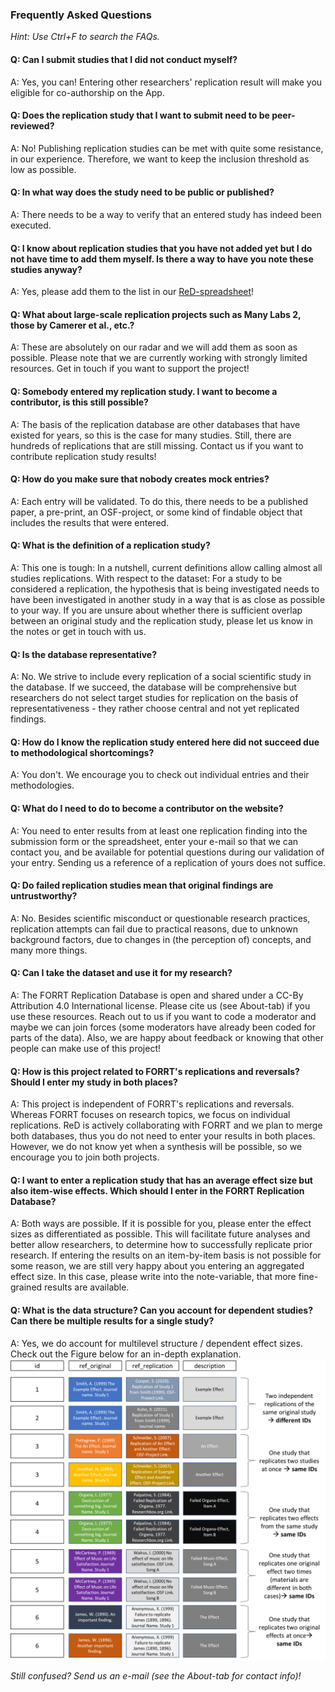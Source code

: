 ### Frequently Asked Questions

*Hint: Use Ctrl+F to search the FAQs.*

#### Q: Can I submit studies that I did not conduct myself?
A: Yes, you can! Entering other researchers' replication result will make you eligible for co-authorship on the App.

#### Q: Does the replication study that I want to submit need to be peer-reviewed?
A: No! Publishing replication studies can be met with quite some resistance, in our experience. Therefore, we want to keep the inclusion threshold as low as possible.

#### Q: In what way does the study need to be public or published?
A: There needs to be a way to verify that an entered study has indeed been executed.

#### Q: I know about replication studies that you have not added yet but I do not have time to add them myself. Is there a way to have you note these studies anyway?
A: Yes, please add them to the list in our [ReD-spreadsheet](https://docs.google.com/spreadsheets/d/1x68oW2H_Xrdv44fIeycl4fegsmQgCa60GxeZZ_hAR90/edit?pli=1#gid=305460056)!

#### Q: What about large-scale replication projects such as Many Labs 2, those by Camerer et al., etc.?
A: These are absolutely on our radar and we will add them as soon as possible. Please note that we are currently working with strongly limited resources. Get in touch if you want to support the project!

#### Q: Somebody entered my replication study. I want to become a contributor, is this still possible?
A: The basis of the replication database are other databases that have existed for years, so this is the case for many studies. Still, there are hundreds of replications that are still missing. Contact us if you want to contribute replication study results!

#### Q: How do you make sure that nobody creates mock entries?
A: Each entry will be validated. To do this, there needs to be a published paper, a pre-print, an OSF-project, or some kind of findable object that includes the results that were entered.

#### Q: What is the definition of a replication study?
A: This one is tough: In a nutshell, current definitions allow calling almost all studies replications. With respect to the dataset: For a study to be considered a replication, the hypothesis that is being investigated needs to have been investigated in another study in a way that is as close as possible to your way. If you are unsure about whether there is sufficient overlap between an original study and the replication study, please let us know in the notes or get in touch with us.

#### Q: Is the database representative?
A: No. We strive to include every replication of a social scientific study in the database. If we succeed, the database will be comprehensive but researchers do not select target studies for replication on the basis of representativeness - they rather choose central and not yet replicated findings.

#### Q: How do I know the replication study entered here did not succeed due to methodological shortcomings?
A: You don't. We encourage you to check out individual entries and their methodologies.

#### Q: What do I need to do to become a contributor on the website?
A: You need to enter results from at least one replication finding into the submission form or the spreadsheet, enter your e-mail so that we can contact you, and be available for potential questions during our validation of your entry. Sending us a reference of a replication of yours does not suffice.

#### Q: Do failed replication studies mean that original findings are untrustworthy?
A: No. Besides scientific misconduct or questionable research practices, replication attempts can fail due to practical reasons, due to unknown background factors, due to changes in (the perception of) concepts, and many more things.

#### Q: Can I take the dataset and use it for my research?
A: The FORRT Replication Database is open and shared under a CC-By Attribution 4.0 International license. Please cite us (see About-tab) if you use these resources. Reach out to us if you want to code a moderator and maybe we can join forces (some moderators have already been coded for parts of the data). Also, we are happy about feedback or knowing that other people can make use of this project!

#### Q: How is this project related to FORRT's replications and reversals? Should I enter my study in both places?
A: This project is independent of FORRT's replications and reversals. Whereas FORRT focuses on research topics, we focus on individual replications. ReD is actively collaborating with FORRT and we plan to merge both databases, thus you do not need to enter your results in both places. However, we do not know yet when a synthesis will be possible, so we encourage you to join both projects.

#### Q: I want to enter a replication study that has an average effect size but also item-wise effects. Which should I enter in the FORRT Replication Database?
A: Both ways are possible. If it is possible for you, please enter the effect sizes as differentiated as possible. This will facilitate future analyses and better allow researchers, to determine how to successfully replicate prior research. If entering the results on an item-by-item basis is not possible for some reason, we are still very happy about you entering an aggregated effect size. In this case, please write into the note-variable, that more fine-grained results are available.

#### Q: What is the data structure? Can you account for dependent studies? Can there be multiple results for a single study?
A: Yes, we do account for multilevel structure / dependent effect sizes. Check out the Figure below for an in-depth explanation.
![Data Structure](datastructure.png)

*Still confused? Send us an e-mail (see the About-tab for contact info)!*
